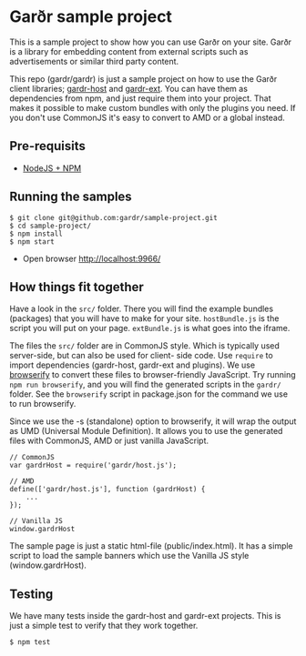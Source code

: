 # Garðr sample project

This is a sample project to show how you can use Garðr on your site. Garðr is a library for embedding content from
external scripts such as advertisements or similar third party content.

This repo (gardr/gardr) is just a sample project on how to use the Garðr client libraries;
[gardr-host](https://github.com/gardr/host/) and [gardr-ext](https://github.com/gardr/ext/). You can have them as
dependencies from npm, and just require them into your project. That makes it possible to make custom bundles with only
the plugins you need. If you don't use CommonJS it's easy to convert to AMD or a global instead.


## Pre-requisits
* [NodeJS + NPM](http://nodejs.org)

## Running the samples

    $ git clone git@github.com:gardr/sample-project.git
    $ cd sample-project/
  	$ npm install
  	$ npm start

* Open browser [http://localhost:9966/](http://localhost:9966/)


## How things fit together

Have a look in the `src/` folder. There you will find the example bundles (packages) that you will have to make for
your site. `hostBundle.js` is the script you will put on your page. `extBundle.js` is what goes into the iframe.

The files the `src/` folder are in CommonJS style. Which is typically used server-side, but can also be used for client-
side code. Use `require` to import dependencies (gardr-host, gardr-ext and plugins). We use
[browserify](https://www.npmjs.org/package/browserify) to convert these files to browser-friendly JavaScript. Try
running `npm run browserify`, and you will find the generated scripts in the `gardr/` folder. See the `browserify`
script in package.json for the command we use to run browserify.

Since we use the -s (standalone) option to browserify, it will wrap the output as UMD (Universal Module Definition). It
allows you to use the generated files with CommonJS, AMD or just vanilla JavaScript.

    // CommonJS
    var gardrHost = require('gardr/host.js');

    // AMD
    define(['gardr/host.js'], function (gardrHost) {
        ...
    });

    // Vanilla JS
    window.gardrHost

The sample page is just a static html-file (public/index.html). It has a simple script to load the sample banners which
use the Vanilla JS style (window.gardrHost).


## Testing

We have many tests inside the gardr-host and gardr-ext projects. This is just a simple test to verify that they work
together.

	$ npm test
